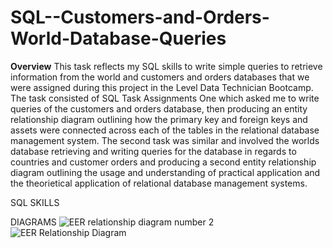 # SQL--Customers-and-Orders-World-Database-Queries
**Overview**
This task reflects my SQL skills to write simple queries to retrieve information from the world and customers and orders databases that we were assigned during this project in the Level Data Technician Bootcamp. The task consisted of SQL Task Assignments One which asked me to write queries of the customers and orders database, then producing an entity relationship diagram outlining how the primary key and foreign keys and assets were connected across each of the tables in the relational database management system. The second task was similar and involved the worlds database retrieving and writing queries for the database in regards to countries and customer orders and producing a second entity relationship diagram outlining the usage and understanding of practical application and the theorietical application of relational database management systems. 

SQL SKILLS






DIAGRAMS
![EER relationship diagram number 2](https://github.com/insights000/SQL--Customers-and-Orders-World-Database-Queries/assets/150028138/6c6b9e45-6bfb-4843-81bd-c0a328ef25e2)
![EER Relationship Diagram](https://github.com/insights000/SQL--Customers-and-Orders-World-Database-Queries/assets/150028138/80c6865a-5969-4281-91f3-645eeebb599b)


